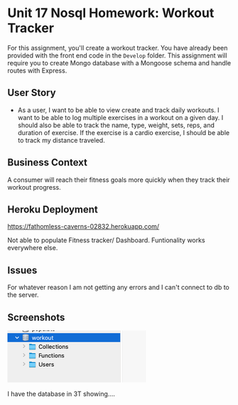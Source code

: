 # Unit 17 Nosql Homework: Workout Tracker

For this assignment, you'll create a workout tracker. You have already been provided with the front end code in the `Develop` folder. This assignment will require you to create Mongo database with a Mongoose schema and handle routes with Express.

## User Story

* As a user, I want to be able to view create and track daily workouts. I want to be able to log multiple exercises in a workout on a given day. I should also be able to track the name, type, weight, sets, reps, and duration of exercise. If the exercise is a cardio exercise, I should be able to track my distance traveled.

## Business Context

A consumer will reach their fitness goals more quickly when they track their workout progress.

## Heroku Deployment

https://fathomless-caverns-02832.herokuapp.com/

Not able to populate Fitness tracker/ Dashboard. Funtionality works everywhere else. 

## Issues 

For whatever reason I am not getting any errors and I can't connect to db to the server.

## Screenshots

![SCREENSHOT](images/3TworkoutDB.png)

I have the database in 3T showing....